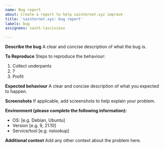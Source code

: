 ```yaml
---
name: Bug report
about: Create a report to help sainternet.xyz improve
title: 'sainternet.xyz: bug report'
labels: bug
assignees: saint-lascivious

---
```


**Describe the bug**
A clear and concise description of what the bug is.

**To Reproduce**
Steps to reproduce the behaviour:
1. Collect underpants
2. ?
3. Profit

**Expected behaviour**
A clear and concise description of what you expected to happen.

**Screenshots**
If applicable, add screenshots to help explain your problem.

**Environment (please complete the following information):**
 - OS: [e.g. Debian, Ubuntu]
 - Version [e.g. 9, 21.10]
 - Service/tool [e.g. nslookup]

**Additional context**
Add any other context about the problem here.
